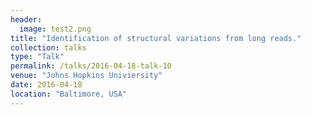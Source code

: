 ```yaml
---
header:
  image: test2.png
title: "Identification of structural variations from long reads."
collection: talks
type: "Talk"
permalink: /talks/2016-04-18-talk-10
venue: "Johns Hopkins Univiersity"
date: 2016-04-18
location: "Baltimore, USA"
---
```


